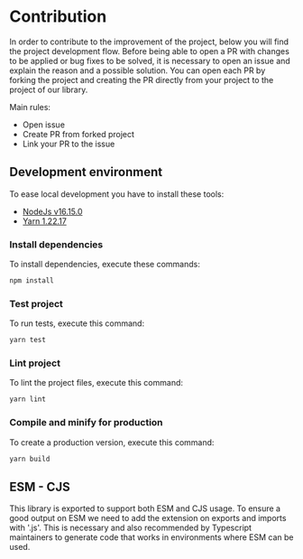 # Contribution

In order to contribute to the improvement of the project, below you will find the project development flow.
Before being able to open a PR with changes to be applied or bug fixes to be solved, it is necessary to open an issue 
and explain the reason and a possible solution. You can open each PR by forking the project and creating the PR directly from 
your project to the project of our library.

Main rules:
- Open issue
- Create PR from forked project
- Link your PR to the issue

## Development environment

To ease local development you have to install these tools:

- [NodeJs v16.15.0](https://nodejs.org/it/)
- [Yarn 1.22.17](https://yarnpkg.com/)

### Install dependencies

To install dependencies, execute these commands:
```sh
npm install
```

### Test project

To run tests, execute this command:
```sh
yarn test
```

### Lint project

To lint the project files, execute this command:
```sh
yarn lint
```

### Compile and minify for production

To create a production version, execute this command:
```sh
yarn build
```

## ESM - CJS

This library is exported to support both ESM and CJS usage.
To ensure a good output on ESM we need to add the extension on exports and imports with '.js'. 
This is necessary and also recommended by Typescript maintainers to 
generate code that works in environments where ESM can be used.